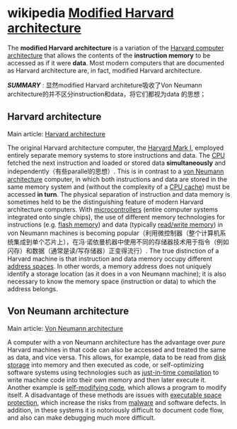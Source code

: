 # wikipedia [Modified Harvard architecture](https://en.wikipedia.org/wiki/Modified_Harvard_architecture)

The **modified Harvard architecture** is a variation of the [Harvard computer architecture](https://en.wikipedia.org/wiki/Harvard_architecture) that allows the contents of the **instruction memory** to be accessed as if it were **data**. Most modern computers that are documented as Harvard architecture are, in fact, modified Harvard architecture.

***SUMMARY*** : 显然modified Harvard architeture吸收了Von Neumann architecture的并不区分instruction和data，将它们都视为data 的思想；



## Harvard architecture

Main article: [Harvard architecture](https://en.wikipedia.org/wiki/Harvard_architecture)

The original Harvard architecture computer, the [Harvard Mark I](https://en.wikipedia.org/wiki/Harvard_Mark_I), employed entirely separate memory systems to store instructions and data. The [CPU](https://en.wikipedia.org/wiki/CPU) fetched the next instruction and loaded or stored data **simultaneously** and independently（有些parallel的思想）. This is in contrast to a [von Neumann architecture](https://en.wikipedia.org/wiki/Von_Neumann_architecture) computer, in which both instructions and data are stored in the same memory system and (without the complexity of a [CPU cache](https://en.wikipedia.org/wiki/CPU_cache)) must be accessed **in turn**. The physical separation of instruction and data memory is sometimes held to be the distinguishing feature of modern Harvard architecture computers. With [microcontrollers](https://en.wikipedia.org/wiki/Microcontroller) (entire computer systems integrated onto single chips), the use of different memory technologies for instructions (e.g. [flash memory](https://en.wikipedia.org/wiki/Flash_memory)) and data (typically [read/write memory](https://en.wikipedia.org/wiki/Read-write_memory)) in von Neumann machines is becoming popular（利用微控制器（整个计算机系统集成到单个芯片上），在冯·诺依曼机器中使用不同的存储器技术用于指令（例如闪存）和数据（通常是读/写存储器）正变得流行）. The true distinction of a Harvard machine is that instruction and data memory occupy different [address spaces](https://en.wikipedia.org/wiki/Address_space). In other words, a memory address does not uniquely identify a storage location (as it does in a von Neumann machine); it is also necessary to know the memory space (instruction or data) to which the address belongs.



## Von Neumann architecture

Main article: [Von Neumann architecture](https://en.wikipedia.org/wiki/Von_Neumann_architecture)

A computer with a von Neumann architecture has the advantage over *pure* Harvard machines in that code can also be accessed and treated the same as data, and vice versa. This allows, for example, data to be read from [disk storage](https://en.wikipedia.org/wiki/Disk_storage) into memory and then executed as code, or self-optimizing software systems using technologies such as [just-in-time compilation](https://en.wikipedia.org/wiki/Just-in-time_compilation) to write machine code into their own memory and then later execute it. Another example is [self-modifying code](https://en.wikipedia.org/wiki/Self-modifying_code), which allows a program to modify itself. A disadvantage of these methods are issues with [executable space protection](https://en.wikipedia.org/wiki/Executable_space_protection), which increase the risks from [malware](https://en.wikipedia.org/wiki/Malware) and software defects. In addition, in these systems it is notoriously difficult to document code flow, and also can make debugging much more difficult.